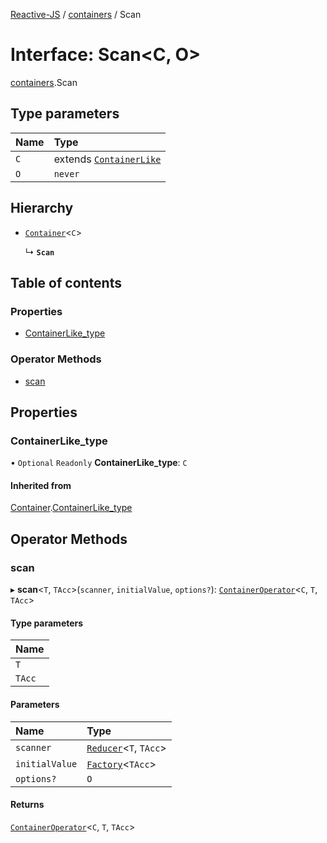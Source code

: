 [Reactive-JS](../README.md) / [containers](../modules/containers.md) / Scan

# Interface: Scan<C, O\>

[containers](../modules/containers.md).Scan

## Type parameters

| Name | Type |
| :------ | :------ |
| `C` | extends [`ContainerLike`](containers.ContainerLike.md) |
| `O` | `never` |

## Hierarchy

- [`Container`](containers.Container.md)<`C`\>

  ↳ **`Scan`**

## Table of contents

### Properties

- [ContainerLike\_type](containers.Scan.md#containerlike_type)

### Operator Methods

- [scan](containers.Scan.md#scan)

## Properties

### ContainerLike\_type

• `Optional` `Readonly` **ContainerLike\_type**: `C`

#### Inherited from

[Container](containers.Container.md).[ContainerLike_type](containers.Container.md#containerlike_type)

## Operator Methods

### scan

▸ **scan**<`T`, `TAcc`\>(`scanner`, `initialValue`, `options?`): [`ContainerOperator`](../modules/containers.md#containeroperator)<`C`, `T`, `TAcc`\>

#### Type parameters

| Name |
| :------ |
| `T` |
| `TAcc` |

#### Parameters

| Name | Type |
| :------ | :------ |
| `scanner` | [`Reducer`](../modules/functions.md#reducer)<`T`, `TAcc`\> |
| `initialValue` | [`Factory`](../modules/functions.md#factory)<`TAcc`\> |
| `options?` | `O` |

#### Returns

[`ContainerOperator`](../modules/containers.md#containeroperator)<`C`, `T`, `TAcc`\>
